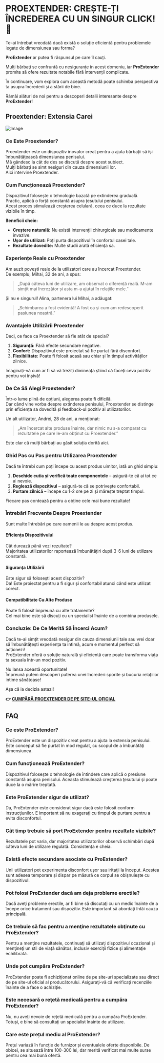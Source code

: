 # PROEXTENDER: CREȘTE-ȚI ÎNCREDEREA CU UN SINGUR CLICK! 🚀

Te-ai întrebat vreodată dacă există o soluție eficientă pentru problemele legate de dimensiunea sau forma? 

**ProExtender** ar putea fi răspunsul pe care îl cauți. 

Mulți bărbați se confruntă cu nesiguranțe în acest domeniu, iar **ProExtender** promite să ofere rezultate notabile fără intervenții complicate. 

În continuare, vom explora cum această metodă poate schimba perspectiva ta asupra încrederii și a stării de bine. 

Rămâi alături de noi pentru a descoperi detalii interesante despre **ProExtender**!

## Proextender: Extensia Carei

![Image](https://www2.sellhealth.com/26/proextender_2_2.jpg)

### Ce Este Proextender?

Proextender este un dispozitiv inovator creat pentru a ajuta bărbații să își îmbunătățească dimensiunea penisului.  
Mă gândesc la cât de des se discută despre acest subiect.  
Mulți bărbați se simt nesiguri din cauza dimensiunii lor.  
Aici intervine Proextender.

### Cum Funcționează Proextender?

Dispozitivul folosește o tehnologie bazată pe extinderea graduală.  
Practic, aplică o forță constantă asupra țesutului penisului.  
Acest proces stimulează creșterea celulară, ceea ce duce la rezultate vizibile în timp.  

**Beneficii cheie:**

- **Creștere naturală:** Nu există intervenții chirurgicale sau medicamente invazive.
- **Ușor de utilizat:** Poți purta dispozitivul în confortul casei tale.
- **Rezultate dovedite:** Multe studii arată eficiența sa.

### Experiențe Reale cu Proextender

Am auzit povești reale de la utilizatori care au încercat Proextender.  
De exemplu, Mihai, 32 de ani, a spus:

> „După câteva luni de utilizare, am observat o diferență reală. M-am simțit mai încrezător și asta m-a ajutat în relațiile mele.”

Și nu e singurul! Alina, partenera lui Mihai, a adăugat:

> „Schimbarea a fost evidentă! A fost ca și cum am redescoperit pasiunea noastră.”

### Avantajele Utilizării Proextender

Deci, ce face ca Proextender să fie atât de special?  

1. **Siguranță:** Fără efecte secundare negative.
2. **Confort:** Dispozitivul este proiectat să fie purtat fără disconfort.
3. **Flexibilitate:** Poate fi folosit acasă sau chiar și în timpul activităților zilnice.

Imaginați-vă cum ar fi să vă treziți dimineața știind că faceți ceva pozitiv pentru voi înșivă!

### De Ce Să Alegi Proextender?

Într-o lume plină de opțiuni, alegerea poate fi dificilă.  
Dar când vine vorba despre extinderea penisului, Proextender se distinge prin eficiența sa dovedită și feedback-ul pozitiv al utilizatorilor.

Un alt utilizator, Andrei, 28 de ani, a menționat:

> „Am încercat alte produse înainte, dar nimic nu s-a comparat cu rezultatele pe care le-am obținut cu Proextender.”

Este clar că mulți bărbați au găsit soluția dorită aici.

### Ghid Pas cu Pas pentru Utilizarea Proextender

Dacă te întrebi cum poți începe cu acest produs uimitor, iată un ghid simplu:

1. **Deschide cutia și verifică toate componentele** – asigură-te că ai tot ce ai nevoie.
2. **Reglează dispozitivul** – asigură-te că se potrivește confortabil.
3. **Purtare zilnică** – începe cu 1-2 ore pe zi și mărește treptat timpul.

Fiecare pas contează pentru a obține cele mai bune rezultate!

### Întrebări Frecvente Despre Proextender

Sunt multe întrebări pe care oamenii le au despre acest produs.

#### Eficiența Dispozitivului

Cât durează până vezi rezultate?  
Majoritatea utilizatorilor raportează îmbunătățiri după 3-6 luni de utilizare constantă.

#### Siguranța Utilizării

Este sigur să folosești acest dispozitiv?  
Da! Este proiectat pentru a fi sigur și confortabil atunci când este utilizat corect.

#### Compatibilitate Cu Alte Produse

Poate fi folosit împreună cu alte tratamente?  
Cel mai bine este să discuți cu un specialist înainte de a combina produsele.

### Concluzie: De Ce Merită Să Încerci Acum?

Dacă te-ai simțit vreodată nesigur din cauza dimensiunii tale sau vrei doar să îmbunătățești experiența ta intimă, acum e momentul perfect să acționezi!  
ProExtender oferă o soluție naturală și eficientă care poate transforma viața ta sexuala într-un mod pozitiv.

Nu lansa această oportunitate!   
Împreună putem descoperi puterea unei încrederi sporite și bucuria relațiilor intime sănătoase!

Așa că ia decizia astazi!



**👉 [CUMPĂRĂ PROEXTENDER DE PE SITE-UL OFICIAL](https://gchaffi.com/WdcYkbWZ)**

## FAQ

### Ce este ProExtender?
ProExtender este un dispozitiv creat pentru a ajuta la extensia penisului. Este conceput să fie purtat în mod regulat, cu scopul de a îmbunătăţi dimensiunea.

### Cum funcţionează ProExtender?
Dispozitivul foloseşte o tehnologie de întindere care aplică o presiune constantă asupra penisului. Aceasta stimulează creşterea ţesutului şi poate duce la o mărire treptată.

### Este ProExtender sigur de utilizat?
Da, ProExtender este considerat sigur dacă este folosit conform instrucţiunilor. E important să nu exageraţi cu timpul de purtare pentru a evita disconfortul.

### Cât timp trebuie să port ProExtender pentru rezultate vizibile?
Rezultatele pot varia, dar majoritatea utilizatorilor observă schimbări după câteva luni de utilizare regulată. Consistenţa e cheia.

### Există efecte secundare asociate cu ProExtender?
Unii utilizatori pot experimenta disconfort uşor sau iritaţii la început. Acestea sunt adesea temporare şi dispar pe măsură ce corpul se obişnuieşte cu dispozitivul.

### Pot folosi ProExtender dacă am deja probleme erectile?
Dacă aveţi probleme erectile, ar fi bine să discutaţi cu un medic înainte de a începe orice tratament sau dispozitiv. Este important să abordaţi întâi cauza principală.

### Ce trebuie să fac pentru a menţine rezultatele obţinute cu ProExtender?
Pentru a menţine rezultatele, continuaţi să utilizaţi dispozitivul ocazional şi menţineţi un stil de viaţă sănătos, inclusiv exerciţii fizice şi alimentaţie echilibrată.

### Unde pot cumpăra ProExtender?
ProExtender poate fi achiziţionat online de pe site-uri specializate sau direct de pe site-ul oficial al producătorului. Asiguraţi-vă că verificaţi recenziile înainte de a face o achiziţie.

### Este necesară o reţetă medicală pentru a cumpăra ProExtender?
Nu, nu aveți nevoie de reţetă medicală pentru a cumpăra ProExtender. Totuşi, e bine să consultaţi un specialist înainte de utilizare.

### Care este prețul mediu al ProExtender? 
Prețul variază în funcție de furnizor și eventualele oferte disponibile. De obicei, se situează între 100-300 lei, dar merită verificat mai multe surse pentru cea mai bună ofertă.